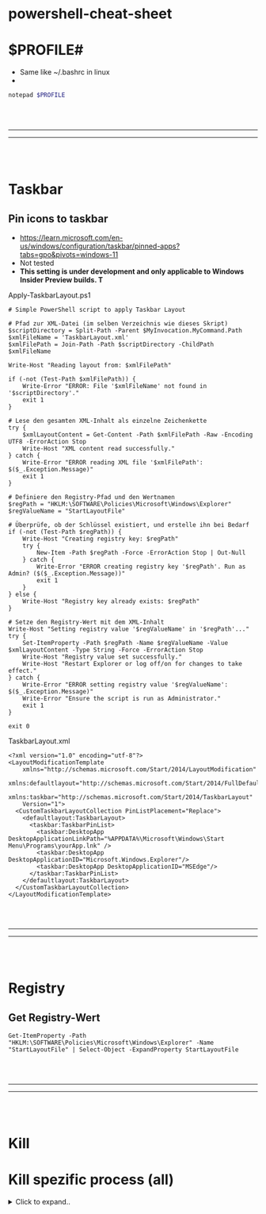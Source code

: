# powershell-cheat-sheet



# $PROFILE#
- Same like ~/.bashrc in linux
- 
```powershell
notepad $PROFILE
```










<br><br>
________
________
<br><br>

# Taskbar




## Pin icons to taskbar
- https://learn.microsoft.com/en-us/windows/configuration/taskbar/pinned-apps?tabs=gpo&pivots=windows-11
- Not tested
- **This setting is under development and only applicable to Windows Insider Preview builds. T**




Apply-TaskbarLayout.ps1
```
# Simple PowerShell script to apply Taskbar Layout

# Pfad zur XML-Datei (im selben Verzeichnis wie dieses Skript)
$scriptDirectory = Split-Path -Parent $MyInvocation.MyCommand.Path
$xmlFileName = 'TaskbarLayout.xml'
$xmlFilePath = Join-Path -Path $scriptDirectory -ChildPath $xmlFileName

Write-Host "Reading layout from: $xmlFilePath"

if (-not (Test-Path $xmlFilePath)) {
    Write-Error "ERROR: File '$xmlFileName' not found in '$scriptDirectory'."
    exit 1
}

# Lese den gesamten XML-Inhalt als einzelne Zeichenkette
try {
    $xmlLayoutContent = Get-Content -Path $xmlFilePath -Raw -Encoding UTF8 -ErrorAction Stop
    Write-Host "XML content read successfully."
} catch {
    Write-Error "ERROR reading XML file '$xmlFilePath': $($_.Exception.Message)"
    exit 1
}

# Definiere den Registry-Pfad und den Wertnamen
$regPath = "HKLM:\SOFTWARE\Policies\Microsoft\Windows\Explorer"
$regValueName = "StartLayoutFile"

# Überprüfe, ob der Schlüssel existiert, und erstelle ihn bei Bedarf
if (-not (Test-Path $regPath)) {
    Write-Host "Creating registry key: $regPath"
    try {
        New-Item -Path $regPath -Force -ErrorAction Stop | Out-Null
    } catch {
        Write-Error "ERROR creating registry key '$regPath'. Run as Admin? ($($_.Exception.Message))"
        exit 1
    }
} else {
    Write-Host "Registry key already exists: $regPath"
}

# Setze den Registry-Wert mit dem XML-Inhalt
Write-Host "Setting registry value '$regValueName' in '$regPath'..."
try {
    Set-ItemProperty -Path $regPath -Name $regValueName -Value $xmlLayoutContent -Type String -Force -ErrorAction Stop
    Write-Host "Registry value set successfully."
    Write-Host "Restart Explorer or log off/on for changes to take effect."
} catch {
    Write-Error "ERROR setting registry value '$regValueName': $($_.Exception.Message)"
    Write-Error "Ensure the script is run as Administrator."
    exit 1
}

exit 0 
```





TaskbarLayout.xml
```
<?xml version="1.0" encoding="utf-8"?>
<LayoutModificationTemplate
    xmlns="http://schemas.microsoft.com/Start/2014/LayoutModification"
    xmlns:defaultlayout="http://schemas.microsoft.com/Start/2014/FullDefaultLayout"
    xmlns:taskbar="http://schemas.microsoft.com/Start/2014/TaskbarLayout"
    Version="1">
  <CustomTaskbarLayoutCollection PinListPlacement="Replace">
    <defaultlayout:TaskbarLayout>
      <taskbar:TaskbarPinList>
        <taskbar:DesktopApp DesktopApplicationLinkPath="%APPDATA%\Microsoft\Windows\Start Menu\Programs\yourApp.lnk" />
        <taskbar:DesktopApp DesktopApplicationID="Microsoft.Windows.Explorer"/>
        <taskbar:DesktopApp DesktopApplicationID="MSEdge"/> 
      </taskbar:TaskbarPinList>
    </defaultlayout:TaskbarLayout>
  </CustomTaskbarLayoutCollection>
</LayoutModificationTemplate> 
```
































<br><br>
________
________
<br><br>

# Registry


## Get Registry-Wert 

```
Get-ItemProperty -Path "HKLM:\SOFTWARE\Policies\Microsoft\Windows\Explorer" -Name "StartLayoutFile" | Select-Object -ExpandProperty StartLayoutFile
```




















<br><br>
________
________
<br><br>

# Kill

# Kill spezific process (all)



<details><summary>Click to expand..</summary>

```powershell
# example for node.js
Get-Process node | ForEach-Object { $_.Kill() }
```
  
</details>

